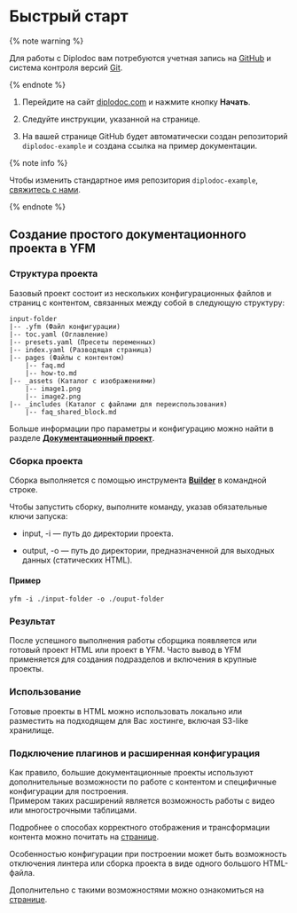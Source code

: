 
# Быстрый старт

{% note warning %}

Для работы с Diplodoc вам потребуются учетная запись на [GitHub](https://github.com/) и система контроля версий [Git](https://git-scm.com/downloads).

{% endnote %}


1. Перейдите на сайт [diplodoc.com](https://diplodoc.com/) и нажмите кнопку **Начать**.

1. Следуйте инструкции, указанной на странице. 

1. На вашей странице GitHub будет автоматически создан репозиторий `diplodoc-example` и создана ссылка на пример документации.

{% note info %}

Чтобы изменить стандартное имя репозитория `diplodoc-example`, [свяжитесь с нами](https://diplodoc.com/#contact).

{% endnote %}

## Создание простого документационного проекта в YFM 

### Структура проекта

Базовый проект состоит из нескольких конфигурационных файлов и страниц с контентом, связанных между собой в следующую структуру: 


```
input-folder
|-- .yfm (Файл конфигурации)
|-- toc.yaml (Оглавление)
|-- presets.yaml (Пресеты переменных)
|-- index.yaml (Разводящая страница)
|-- pages (Файлы с контентом)
    |-- faq.md
    |-- how-to.md
|-- _assets (Каталог с изображениями)
    |-- image1.png
    |-- image2.png
|-- _includes (Каталог с файлами для переиспользования)
    |-- faq_shared_block.md
```

Больше информации про параметры и конфигурацию можно найти в разделе [**Документационный проект**](./project/index.md). 

### Сборка проекта 

Сборка выполняется с помощью инструмента [**Builder**](tools/docs/index.md) в командной строке.

Чтобы запустить сборку, выполните команду, указав обязательные ключи запуска:


-  input, -i — путь до директории проекта.


- output, -o — путь до директории, предназначенной для выходных данных (статических HTML).

#### Пример

```
yfm -i ./input-folder -o ./ouput-folder
```
### Результат 

После успешного выполнения работы сборщика появляется или готовый проект HTML или проект в YFM.
Часто вывод в YFM применяется для создания подразделов и включения в крупные проекты. 

### Использование

Готовые проекты в HTML можно использовать локально или разместить на подходящем для Вас хостинге, включая S3-like хранилище.

### Подключение плагинов и расширенная конфигурация

Как правило, большие документационные проекты используют дополнительные возможности по работе с контентом и специфичные конфигурации для построения.  
Примером таких расширений является возможность работы с видео или многострочными таблицами.

Подробнее о способах корректного отображения и трансформации контента можно почитать на [странице](./plugins/index.md).

Особенностью конфигурации при построении может быть возможность отключения линтера или сборка проекта в виде одного большого HTML-файла.

Дополнительно с такими возможностями можно ознакомиться на [странице](./tools/transform/settings.md).
